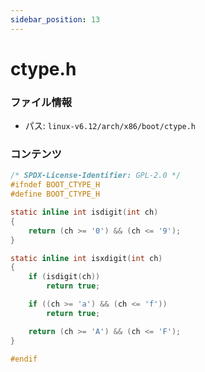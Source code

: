 ```yaml
---
sidebar_position: 13
---
```

# ctype.h

### ファイル情報

- パス: `linux-v6.12/arch/x86/boot/ctype.h`

### コンテンツ

```h
/* SPDX-License-Identifier: GPL-2.0 */
#ifndef BOOT_CTYPE_H
#define BOOT_CTYPE_H

static inline int isdigit(int ch)
{
	return (ch >= '0') && (ch <= '9');
}

static inline int isxdigit(int ch)
{
	if (isdigit(ch))
		return true;

	if ((ch >= 'a') && (ch <= 'f'))
		return true;

	return (ch >= 'A') && (ch <= 'F');
}

#endif

```
